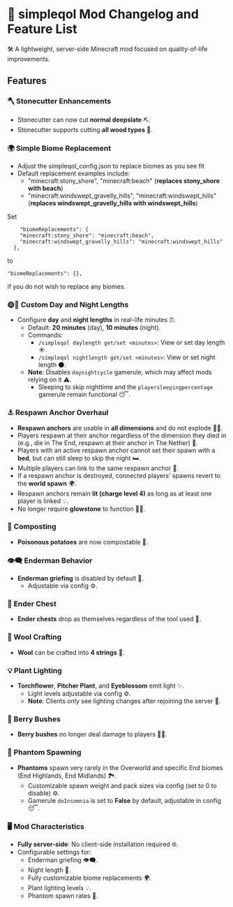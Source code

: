 # 🌟 simpleqol Mod Changelog and Feature List

🛠️ A lightweight, server-side Minecraft mod focused on quality-of-life improvements.

## Features

### 🪓 Stonecutter Enhancements
- Stonecutter can now cut **normal deepslate** ⛏️.
- Stonecutter supports cutting **all wood types** 🌳.

### 🌍 Simple Biome Replacement
- Adjust the simpleqol_config.json to replace biomes as you see fit
- Default replacement examples include:
    - "minecraft:stony_shore", "minecraft:beach" (**replaces stony_shore with beach**)
    - "minecraft:windswept_gravelly_hills", "minecraft:windswept_hills" (**replaces windswept_gravelly_hills with windswept_hills**)

Set
```
    "biomeReplacements": {
    "minecraft:stony_shore": "minecraft:beach",
    "minecraft:windswept_gravelly_hills": "minecraft:windswept_hills"
  },
```
to
```
"biomeReplacements": {},
```
if you do not wish to replace any biomes.

### 🌞🌙 Custom Day and Night Lengths
- Configure **day** and **night lengths** in real-life minutes ⏰.
    - Default: **20 minutes** (day), **10 minutes** (night).
    - Commands:
        - `/simpleqol daylength get/set <minutes>`: View or set day length ☀️.
        - `/simpleqol nightlength get/set <minutes>`: View or set night length 🌑.
    - **Note**: Disables `daynightcycle` gamerule, which may affect mods relying on it ⚠️.
        - Sleeping to skip nighttime and the `playersleepingpercentage` gamerule remain functional 😴.

### ⚓ Respawn Anchor Overhaul
- **Respawn anchors** are usable in **all dimensions** and do not explode 🚫💥.
- Players respawn at their anchor regardless of the dimension they died in (e.g., die in The End, respawn at their anchor in The Nether) 🔄.
- Players with an active respawn anchor cannot set their spawn with a **bed**, but can still sleep to skip the night 🛏️.
- Multiple players can link to the same respawn anchor 👥.
- If a respawn anchor is destroyed, connected players’ spawns revert to the **world spawn** 🌍.
- Respawn anchors remain **lit (charge level 4)** as long as at least one player is linked 💡.
- No longer require **glowstone** to function 🚫✨.

### 🌱 Composting
- **Poisonous potatoes** are now compostable 🥔.

### 👁️‍🗨️ Enderman Behavior
- **Enderman griefing** is disabled by default 🚫.
    - Adjustable via config ⚙️.

### 🧳 Ender Chest
- **Ender chests** drop as themselves regardless of the tool used 🔨.

### 🧶 Wool Crafting
- **Wool** can be crafted into **4 strings** 🧵.

### 💡 Plant Lighting
- **Torchflower**, **Pitcher Plant**, and **Eyeblossom** emit light ✨.
    - Light levels adjustable via config ⚙️.
    - **Note**: Clients only see lighting changes after rejoining the server 🔄.

### 🍓 Berry Bushes
- **Berry bushes** no longer deal damage to players 🚫💥.

### 👻 Phantom Spawning
- **Phantoms** spawn very rarely in the Overworld and specific End biomes (End Highlands, End Midlands) 🏞️.
    - Customizable spawn weight and pack sizes via config (set to 0 to disable) ⚙️.
    - Gamerule `doInsomnia` is set to **False** by default, adjustable in config 😴.



### 🖥️ Mod Characteristics
- **Fully server-side**: No client-side installation required 🌐.
- Configurable settings for:
    - Enderman griefing 👁️‍🗨️.
    - Night length 🌙.
    - Fully customizable biome replacements 🌍.
    - Plant lighting levels 💡.
    - Phantom spawn rates 👻.
